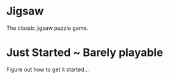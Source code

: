 # Jigsaw
The classic jigsaw puzzle game.

# Just Started ~ Barely playable 
Figure out how to get it started...

